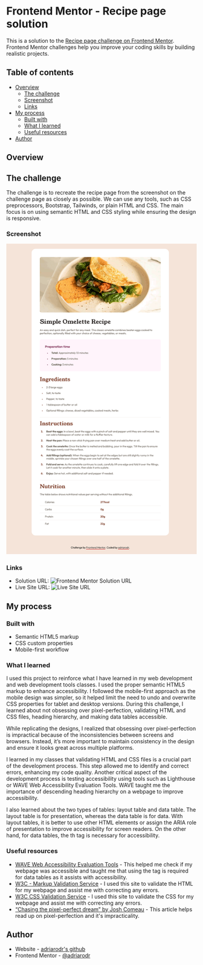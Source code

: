 # Frontend Mentor - Recipe page solution

This is a solution to the [Recipe page challenge on Frontend Mentor](https://www.frontendmentor.io/challenges/recipe-page-KiTsR8QQKm). Frontend Mentor challenges help you improve your coding skills by building realistic projects. 

## Table of contents

- [Overview](#overview)
  - [The challenge](#the-challenge)
  - [Screenshot](#screenshot)
  - [Links](#links)
- [My process](#my-process)
  - [Built with](#built-with)
  - [What I learned](#what-i-learned)
  - [Useful resources](#useful-resources)
- [Author](#author)

## Overview

## The challenge

The challenge is to recreate the recipe page from the screenshot on the challenge page as closely as possible. We can use any tools, such as CSS preprocessors, Bootstrap, Tailwinds, or plain HTML and CSS. The main focus is on using semantic HTML and CSS styling while ensuring the design is responsive.

### Screenshot

![Screenshot of the recipe page made by adriarodr.](images/screenshot.png)

### Links

- Solution URL: ![Frontend Mentor Solution URL](https://www.frontendmentor.io/solutions/recipe-page-with-mobile-first-approach-U1gT_DJkzH)
- Live Site URL: ![Live Site URL](https://adriarodr.github.io/recipe-page/)

## My process

### Built with

- Semantic HTML5 markup
- CSS custom properties
- Mobile-first workflow

### What I learned

I used this project to reinforce what I have learned in my web development and web development tools classes. I used the proper semantic HTML5 markup to enhance accessibility. I followed the mobile-first approach as the mobile design was simpler, so it helped limit the need to undo and overwrite CSS properties for tablet and desktop versions. During this challenge, I learned about not obsessing over pixel-perfection, validating HTML and CSS files, heading hierarchy, and making data tables accessible. 

While replicating the designs, I realized that obsessing over pixel-perfection is impractical because of the inconsistencies between screens and browsers. Instead, it’s more important to maintain consistency in the design and ensure it looks great across multiple platforms. 

I learned in my classes that validating HTML and CSS files is a crucial part of the development process. This step allowed me to identify and correct errors, enhancing my code quality. Another critical aspect of the development process is testing accessibility using tools such as Lighthouse or WAVE Web Accessibility Evaluation Tools. WAVE taught me the importance of descending heading hierarchy on a webpage to improve accessibility. 

I also learned about the two types of tables: layout table and data table. The layout table is for presentation, whereas the data table is for data. With layout tables, it is better to use other HTML elements or assign the ARIA role of presentation to improve accessibility for screen readers. On the other hand, for data tables, the th tag is necessary for accessibility. 

### Useful resources

- [WAVE Web Accessibility Evaluation Tools](https://wave.webaim.org/) - This helped me check if my webpage was accessible and taught me that using the tag is required for data tables as it assists with accessibility.
- [W3C - Markup Validation Service](https://validator.w3.org/) - I used this site to validate the HTML for my webpage and assist me with correcting any errors.
- [W3C CSS Validation Service](https://jigsaw.w3.org/css-validator/) - I used this site to validate the CSS for my webpage and assist me with correcting any errors.
- [“Chasing the pixel-perfect dream” by Josh Comeau](https://www.joshwcomeau.com/css/pixel-perfection/) - This article helps read up on pixel-perfection and it's impracticality.

## Author

- Website - [adriarodr's github](https://github.com/adriarodr)
- Frontend Mentor - [@adriarodr](https://www.frontendmentor.io/profile/adriarodr)
